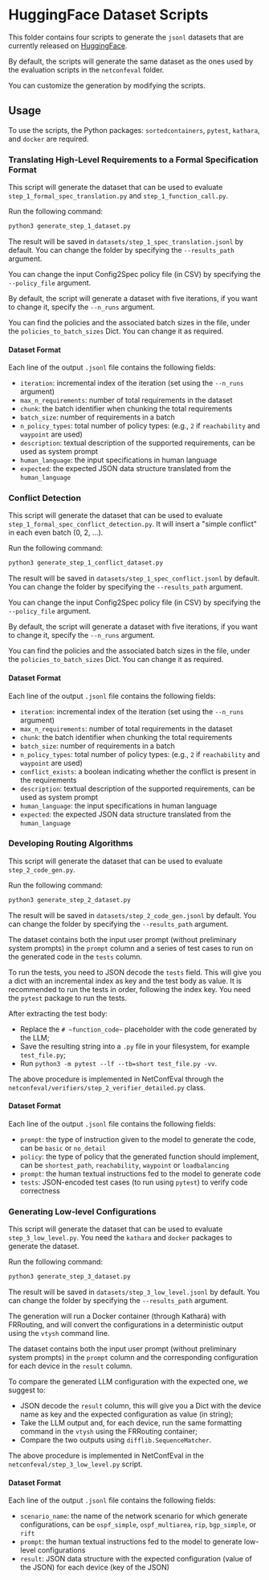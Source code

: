# HuggingFace Dataset Scripts
This folder contains four scripts to generate the `jsonl` datasets that are currently released on [HuggingFace](https://huggingface.co/datasets/NetConfEval/NetConfEval).

By default, the scripts will generate the same dataset as the ones used by the evaluation scripts in the `netconfeval` folder.

You can customize the generation by modifying the scripts.

## Usage
To use the scripts, the Python packages: `sortedcontainers`, `pytest`, `kathara`, and `docker` are required.

### Translating High-Level Requirements to a Formal Specification Format
This script will generate the dataset that can be used to evaluate `step_1_formal_spec_translation.py` and `step_1_function_call.py`.

Run the following command:
```bash
python3 generate_step_1_dataset.py 
```

The result will be saved in `datasets/step_1_spec_translation.jsonl` by default. You can change the folder by specifying the `--results_path` argument.

You can change the input Config2Spec policy file (in CSV) by specifying the `--policy_file` argument.

By default, the script will generate a dataset with five iterations, if you want to change it, specify the `--n_runs` argument.

You can find the policies and the associated batch sizes in the file, under the `policies_to_batch_sizes` Dict. You can change it as required.

#### Dataset Format
Each line of the output `.jsonl` file contains the following fields:
- `iteration`: incremental index of the iteration (set using the `--n_runs` argument)
- `max_n_requirements`: number of total requirements in the dataset
- `chunk`: the batch identifier when chunking the total requirements
- `batch_size`: number of requirements in a batch
- `n_policy_types`: total number of policy types: (e.g., `2` if `reachability` and `waypoint` are used)
- `description`: textual description of the supported requirements, can be used as system prompt
- `human_language`: the input specifications in human language
- `expected`: the expected JSON data structure translated from the `human_language`

### Conflict Detection
This script will generate the dataset that can be used to evaluate `step_1_formal_spec_conflict_detection.py`.
It will insert a "simple conflict" in each even batch (0, 2, ...).

Run the following command:
```bash
python3 generate_step_1_conflict_dataset.py 
```

The result will be saved in `datasets/step_1_spec_conflict.jsonl` by default. You can change the folder by specifying the `--results_path` argument.

You can change the input Config2Spec policy file (in CSV) by specifying the `--policy_file` argument.

By default, the script will generate a dataset with five iterations, if you want to change it, specify the `--n_runs` argument.

You can find the policies and the associated batch sizes in the file, under the `policies_to_batch_sizes` Dict. You can change it as required.

#### Dataset Format
Each line of the output `.jsonl` file contains the following fields:
- `iteration`: incremental index of the iteration (set using the `--n_runs` argument)
- `max_n_requirements`: number of total requirements in the dataset
- `chunk`: the batch identifier when chunking the total requirements
- `batch_size`: number of requirements in a batch
- `n_policy_types`: total number of policy types: (e.g., `2` if `reachability` and `waypoint` are used)
- `conflict_exists`: a boolean indicating whether the conflict is present in the requirements
- `description`: textual description of the supported requirements, can be used as system prompt
- `human_language`: the input specifications in human language
- `expected`: the expected JSON data structure translated from the `human_language`

### Developing Routing Algorithms
This script will generate the dataset that can be used to evaluate `step_2_code_gen.py`.

Run the following command:
```bash
python3 generate_step_2_dataset.py
```

The result will be saved in `datasets/step_2_code_gen.jsonl` by default. You can change the folder by specifying the `--results_path` argument.

The dataset contains both the input user prompt (without preliminary system prompts) in the `prompt` column and a series of test cases to run on the generated code in the `tests` column.

To run the tests, you need to JSON decode the `tests` field. This will give you a dict with an incremental index as key and the test body as value.
It is recommended to run the tests in order, following the index key. You need the `pytest` package to run the tests. 

After extracting the test body:
- Replace the `# ~function_code~` placeholder with the code generated by the LLM;
- Save the resulting string into a `.py` file in your filesystem, for example `test_file.py`;
- Run `python3 -m pytest --lf --tb=short test_file.py -vv`.

The above procedure is implemented in NetConfEval through the `netconfeval/verifiers/step_2_verifier_detailed.py` class.

#### Dataset Format
Each line of the output `.jsonl` file contains the following fields:
- `prompt`: the type of instruction given to the model to generate the code, can be `basic` or `no_detail`
- `policy`: the type of policy that the generated function should implement, can be `shortest_path`, `reachability`, `waypoint` or `loadbalancing`
- `prompt`: the human textual instructions fed to the model to generate code
- `tests`: JSON-encoded test cases (to run using `pytest`) to verify code correctness

### Generating Low-level Configurations
This script will generate the dataset that can be used to evaluate `step_3_low_level.py`.
You need the `kathara` and `docker` packages to generate the dataset.

Run the following command:
```bash
python3 generate_step_3_dataset.py
```

The result will be saved in `datasets/step_3_low_level.jsonl` by default. You can change the folder by specifying the `--results_path` argument.

The generation will run a Docker container (through Kathará) with FRRouting, and will convert the configurations in a deterministic output using the `vtysh` command line.

The dataset contains both the input user prompt (without preliminary system prompts) in the `prompt` column and the corresponding configuration for each device in the `result` column.

To compare the generated LLM configuration with the expected one, we suggest to:
- JSON decode the `result` column, this will give you a Dict with the device name as key and the expected configuration as value (in string);
- Take the LLM output and, for each device, run the same formatting command in the `vtysh` using the FRRouting container;
- Compare the two outputs using `difflib.SequenceMatcher`.

The above procedure is implemented in NetConfEval in the `netconfeval/step_3_low_level.py` script.

#### Dataset Format
Each line of the output `.jsonl` file contains the following fields:
- `scenario_name`: the name of the network scenario for which generate configurations, can be `ospf_simple`, `ospf_multiarea`, `rip`, `bgp_simple`, or `rift`
- `prompt`: the human textual instructions fed to the model to generate low-level configurations
- `result`: JSON data structure with the expected configuration (value of the JSON) for each device (key of the JSON)